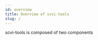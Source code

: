 ```yaml
---
id: overview
title: Overview of scvi-tools
slug: /
---
```


scvi-tools is composed of two components